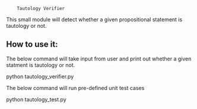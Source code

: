         Tautology Verifier

This small module will detect whether a given propositional statement is
tautology or not. 

How to use it: 
-------------

The below command will take input from user and print out whether a given
statment is tautology or not. 

python tautology_verifier.py 

The below command will run pre-defined unit  test cases

python tautology_test.py 


